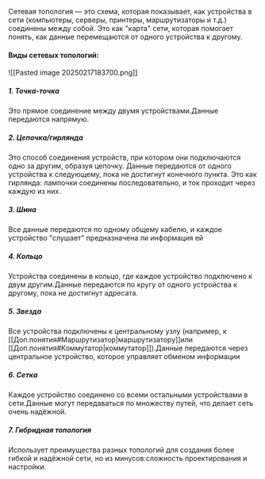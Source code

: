 Сетевая топология — это схема, которая показывает, как устройства в сети (компьютеры, серверы, принтеры, маршрутизаторы и т.д.) соединены между собой. Это как "карта" сети, которая помогает понять, как данные перемещаются от одного устройства к другому.
#### Виды сетевых топологий: 
![[Pasted image 20250217183700.png]]
##### 1. Точка-точка
Это прямое соединение между двумя устройствами.Данные передаются напрямую.
##### 2. Цепочка/гирлянда
Это способ соединения устройств, при котором они подключаются одно за другим, образуя цепочку. Данные передаются от одного устройства к следующему, пока не достигнут конечного пункта. Это как гирлянда: лампочки соединены последовательно, и ток проходит через каждую из них.
##### 3. Шина 
Все данные передаются по одному общему кабелю, и каждое устройство "слушает" предназначена ли информация ей
##### 4. Кольцо 
Устройства соединены в кольцо, где каждое устройство подключено к двум другим.Данные передаются по кругу от одного устройства к другому, пока не достигнут адресата.
##### 5. Звезда
Все устройства подключены к центральному узлу (например, к [[Доп.понятия#Маршрутизатор|маршрутизатору]]или [[Доп.понятия#Коммутатор|коммутатор]]).Данные передаются через центральное устройство, которое управляет обменом информации
##### 6. Сетка
Каждое устройство соединено со всеми остальными устройствами в сети.Данные могут передаваться по множеству путей, что делает сеть очень надёжной.
##### 7. Гибридная топология
Использует преимущества разных топологий для создания более гибкой и надёжной сети, но из минусов:сложность проектирования и настройки.

